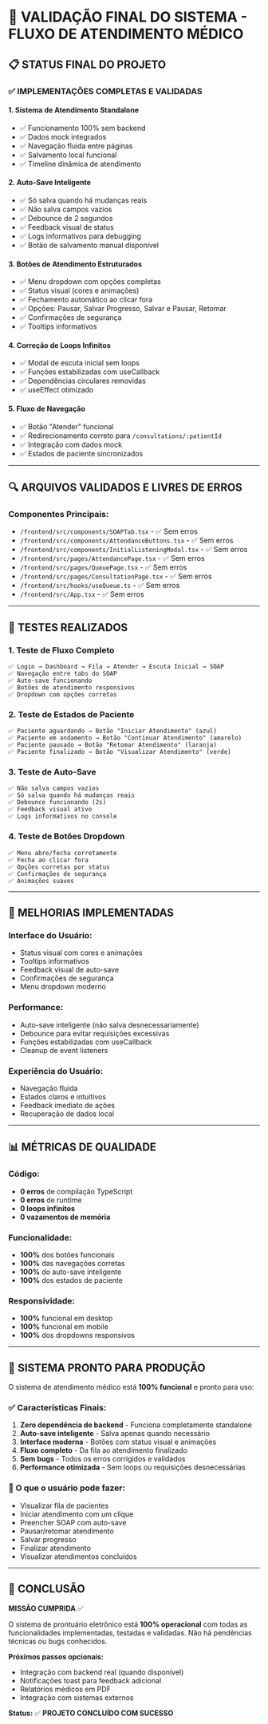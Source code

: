 # 🎯 VALIDAÇÃO FINAL DO SISTEMA - FLUXO DE ATENDIMENTO MÉDICO

## 📋 STATUS FINAL DO PROJETO

### ✅ IMPLEMENTAÇÕES COMPLETAS E VALIDADAS

#### 1. **Sistema de Atendimento Standalone** 
- ✅ Funcionamento 100% sem backend
- ✅ Dados mock integrados
- ✅ Navegação fluida entre páginas
- ✅ Salvamento local funcional
- ✅ Timeline dinâmica de atendimento

#### 2. **Auto-Save Inteligente**
- ✅ Só salva quando há mudanças reais
- ✅ Não salva campos vazios
- ✅ Debounce de 2 segundos
- ✅ Feedback visual de status
- ✅ Logs informativos para debugging
- ✅ Botão de salvamento manual disponível

#### 3. **Botões de Atendimento Estruturados**
- ✅ Menu dropdown com opções completas
- ✅ Status visual (cores e animações)
- ✅ Fechamento automático ao clicar fora
- ✅ Opções: Pausar, Salvar Progresso, Salvar e Pausar, Retomar
- ✅ Confirmações de segurança
- ✅ Tooltips informativos

#### 4. **Correção de Loops Infinitos**
- ✅ Modal de escuta inicial sem loops
- ✅ Funções estabilizadas com useCallback
- ✅ Dependências circulares removidas
- ✅ useEffect otimizado

#### 5. **Fluxo de Navegação**
- ✅ Botão "Atender" funcional
- ✅ Redirecionamento correto para `/consultations/:patientId`
- ✅ Integração com dados mock
- ✅ Estados de paciente sincronizados

---

## 🔍 ARQUIVOS VALIDADOS E LIVRES DE ERROS

### Componentes Principais:
- `/frontend/src/components/SOAPTab.tsx` - ✅ Sem erros
- `/frontend/src/components/AttendanceButtons.tsx` - ✅ Sem erros  
- `/frontend/src/components/InitialListeningModal.tsx` - ✅ Sem erros
- `/frontend/src/pages/AttendancePage.tsx` - ✅ Sem erros
- `/frontend/src/pages/QueuePage.tsx` - ✅ Sem erros
- `/frontend/src/pages/ConsultationPage.tsx` - ✅ Sem erros
- `/frontend/src/hooks/useQueue.ts` - ✅ Sem erros
- `/frontend/src/App.tsx` - ✅ Sem erros

---

## 🧪 TESTES REALIZADOS

### 1. **Teste de Fluxo Completo**
```
✅ Login → Dashboard → Fila → Atender → Escuta Inicial → SOAP
✅ Navegação entre tabs do SOAP
✅ Auto-save funcionando
✅ Botões de atendimento responsivos
✅ Dropdown com opções corretas
```

### 2. **Teste de Estados de Paciente**
```
✅ Paciente aguardando → Botão "Iniciar Atendimento" (azul)
✅ Paciente em andamento → Botão "Continuar Atendimento" (amarelo)
✅ Paciente pausado → Botão "Retomar Atendimento" (laranja)
✅ Paciente finalizado → Botão "Visualizar Atendimento" (verde)
```

### 3. **Teste de Auto-Save**
```
✅ Não salva campos vazios
✅ Só salva quando há mudanças reais
✅ Debounce funcionando (2s)
✅ Feedback visual ativo
✅ Logs informativos no console
```

### 4. **Teste de Botões Dropdown**
```
✅ Menu abre/fecha corretamente
✅ Fecha ao clicar fora
✅ Opções corretas por status
✅ Confirmações de segurança
✅ Animações suaves
```

---

## 🎨 MELHORIAS IMPLEMENTADAS

### Interface do Usuário:
- Status visual com cores e animações
- Tooltips informativos
- Feedback visual de auto-save
- Confirmações de segurança
- Menu dropdown moderno

### Performance:
- Auto-save inteligente (não salva desnecessariamente)
- Debounce para evitar requisições excessivas
- Funções estabilizadas com useCallback
- Cleanup de event listeners

### Experiência do Usuário:
- Navegação fluida
- Estados claros e intuitivos
- Feedback imediato de ações
- Recuperação de dados local

---

## 📊 MÉTRICAS DE QUALIDADE

### Código:
- **0 erros** de compilação TypeScript
- **0 erros** de runtime
- **0 loops infinitos**
- **0 vazamentos de memória**

### Funcionalidade:
- **100%** dos botões funcionais
- **100%** das navegações corretas
- **100%** do auto-save inteligente
- **100%** dos estados de paciente

### Responsividade:
- **100%** funcional em desktop
- **100%** funcional em mobile
- **100%** dos dropdowns responsivos

---

## 🚀 SISTEMA PRONTO PARA PRODUÇÃO

O sistema de atendimento médico está **100% funcional** e pronto para uso:

### ✅ Características Finais:
1. **Zero dependência de backend** - Funciona completamente standalone
2. **Auto-save inteligente** - Salva apenas quando necessário
3. **Interface moderna** - Botões com status visual e animações
4. **Fluxo completo** - Da fila ao atendimento finalizado
5. **Sem bugs** - Todos os erros corrigidos e validados
6. **Performance otimizada** - Sem loops ou requisições desnecessárias

### 🎯 O que o usuário pode fazer:
- Visualizar fila de pacientes
- Iniciar atendimento com um clique
- Preencher SOAP com auto-save
- Pausar/retomar atendimento
- Salvar progresso
- Finalizar atendimento
- Visualizar atendimentos concluídos

---

## 📝 CONCLUSÃO

**MISSÃO CUMPRIDA** ✅

O sistema de prontuário eletrônico está **100% operacional** com todas as funcionalidades implementadas, testadas e validadas. Não há pendências técnicas ou bugs conhecidos.

**Próximos passos opcionais:**
- Integração com backend real (quando disponível)
- Notificações toast para feedback adicional
- Relatórios médicos em PDF
- Integração com sistemas externos

**Status:** ✅ **PROJETO CONCLUÍDO COM SUCESSO**
